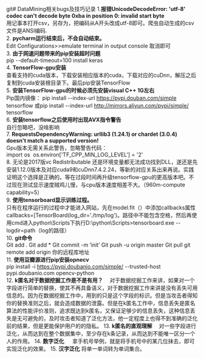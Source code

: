 ﻿git# DataMining相关bugs及技巧记录
1.**报错UnicodeDecodeError: 'utf-8' codec can't decode byte 0xba in position 0: invalid start byte**  
用记事本打开csv，另存为，把编码从A开头改成utf-8即可。爬虫自动生成的csv文件是ANSI编码.  
2. **pycharm运行结束后，不会自动结束。**  
Edit Configurations>>emulate terminal in output console 取消即可  
3. **由于网速问题带来的pip安装超时问题**  
	pip --default-timeout=100 install keras  
4. **TensorFlow-gpu安装**  
查看支持的cuda版本，下载安装相应版本的cuda，下载对应的cuDnn，解压之后复制到cuda安装根目录下。最后pip安装TensorFlow   
5. **安装TensorFlow-gpu的时候必须先安装visual C++ 1G左右**   
Pip国内镜像：
pip install --index-url https://pypi.douban.com/simple tensorflow
或pip install --index-url http://mirrors.aliyun.com/pypi/simple/ tensorflow  
6. **安装tensorflow之后使用时出现AVX指令警告**  
自行忽略吧，没啥影响  
7. **RequestsDependencyWarning: urllib3 (1.24.1) or chardet (3.0.4) doesn't match a supported version!**  
Gpu版本无需关系此警告，忽略警告代码：  
import os 
	os.environ['TF_CPP_MIN_LOG_LEVEL'] = '2'   
8. 无论是2017版vc Redistributable 还是环境变量都无法成功找到DLL，遂还是先安装1.12.0版本及对应cuda9和cuDnn7.4.2.24，等新的对应关系出来再说。实践证明这个选择是正确的。等在过段时间再升级tensorflow-gpu的更高版本吧。不过现在测试显示速度贼鸡儿慢，与cpu版本速度相差不大。（960m-compute capability=5）  
9. **使用tensorboard显示训练过程。**  
只有在程序运行的过程中才能进入网站，先在model.fit（）中添加callbacks属性callbacks=[TensorBoard(log_dir='./tmp/log')。路径中不能包含空格，然后再使用cmd进入python\Scripts下执行D:\python\Scripts>tensorboard.exe --logdir=path（log的路径）  
10. **git命令**  
Git add . Git add *
Git commit -m ‘init’
Git push -u origin master
Git pull
git remote add origin 你的远程库地址  
11. **使用豆瓣源进行pip安装opnecv**  
pip  install  -i  https://pypi.doubanio.com/simple/  --trusted-host pypi.doubanio.com  opencv-python  
12. **k匿名对于数据挖掘工作是不是有用？**
&emsp;对于数据挖掘工作来讲，如果对一个字段进行简单的替换，使其不再具备语义，对于数据挖掘工作来讲是没有丢失可用信息的。因为在数据挖掘工作中，用到的只是这个字段的标识。但是当攻击者得知你的替换准则之后，就会造成数据的泄露。但是在k匿名工作中，信息丢失是匿名算法的性能评价准则，追求既达到k匿名，又保证足够少的信息丢失，这种信息丢失是无可避免的，及时攻击者知道了泛化方法，他一定程度上也得不到准确的泛化前的结果，但是更能保护用户的的隐私。
13. **k匿名的直观理解**
&emsp;对一些字段进行泛化，从而达到在整个数据集中，至少存在k条记录，从而达到不能唯一区分一个人的作用。
14. **数字泛化**
&emsp; 拿手机号举例，就是将手机号中的某几位抹去，即可实现泛化的效果。
15. **汉字泛化**
将单一单词转为单词集合。
